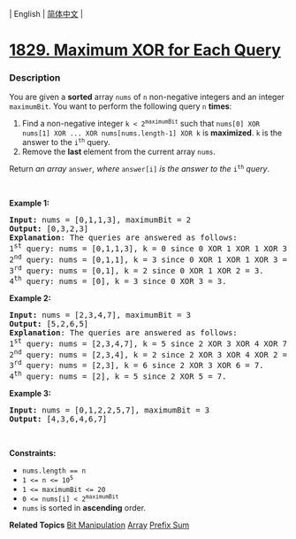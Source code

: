 | English | [简体中文](README.md) |

# [1829. Maximum XOR for Each Query](https://leetcode.cn/problems/maximum-xor-for-each-query)
 ### Description
<p>You are given a <strong>sorted</strong> array <code>nums</code> of <code>n</code> non-negative integers and an integer <code>maximumBit</code>. You want to perform the following query <code>n</code> <strong>times</strong>:</p>

<ol>
	<li>Find a non-negative integer <code>k &lt; 2<sup>maximumBit</sup></code> such that <code>nums[0] XOR nums[1] XOR ... XOR nums[nums.length-1] XOR k</code> is <strong>maximized</strong>. <code>k</code> is the answer to the <code>i<sup>th</sup></code> query.</li>
	<li>Remove the <strong>last </strong>element from the current array <code>nums</code>.</li>
</ol>

<p>Return <em>an array</em> <code>answer</code><em>, where </em><code>answer[i]</code><em> is the answer to the </em><code>i<sup>th</sup></code><em> query</em>.</p>

<p>&nbsp;</p>
<p><strong class="example">Example 1:</strong></p>

<pre>
<strong>Input:</strong> nums = [0,1,1,3], maximumBit = 2
<strong>Output:</strong> [0,3,2,3]
<strong>Explanation</strong>: The queries are answered as follows:
1<sup>st</sup> query: nums = [0,1,1,3], k = 0 since 0 XOR 1 XOR 1 XOR 3 XOR 0 = 3.
2<sup>nd</sup> query: nums = [0,1,1], k = 3 since 0 XOR 1 XOR 1 XOR 3 = 3.
3<sup>rd</sup> query: nums = [0,1], k = 2 since 0 XOR 1 XOR 2 = 3.
4<sup>th</sup> query: nums = [0], k = 3 since 0 XOR 3 = 3.
</pre>

<p><strong class="example">Example 2:</strong></p>

<pre>
<strong>Input:</strong> nums = [2,3,4,7], maximumBit = 3
<strong>Output:</strong> [5,2,6,5]
<strong>Explanation</strong>: The queries are answered as follows:
1<sup>st</sup> query: nums = [2,3,4,7], k = 5 since 2 XOR 3 XOR 4 XOR 7 XOR 5 = 7.
2<sup>nd</sup> query: nums = [2,3,4], k = 2 since 2 XOR 3 XOR 4 XOR 2 = 7.
3<sup>rd</sup> query: nums = [2,3], k = 6 since 2 XOR 3 XOR 6 = 7.
4<sup>th</sup> query: nums = [2], k = 5 since 2 XOR 5 = 7.
</pre>

<p><strong class="example">Example 3:</strong></p>

<pre>
<strong>Input:</strong> nums = [0,1,2,2,5,7], maximumBit = 3
<strong>Output:</strong> [4,3,6,4,6,7]
</pre>

<p>&nbsp;</p>
<p><strong>Constraints:</strong></p>

<ul>
	<li><code>nums.length == n</code></li>
	<li><code>1 &lt;= n &lt;= 10<sup>5</sup></code></li>
	<li><code>1 &lt;= maximumBit &lt;= 20</code></li>
	<li><code>0 &lt;= nums[i] &lt; 2<sup>maximumBit</sup></code></li>
	<li><code>nums</code>​​​ is sorted in <strong>ascending</strong> order.</li>
</ul>

**Related Topics**  [Bit Manipulation](https://leetcode.cn/tag/bit-manipulation) [Array](https://leetcode.cn/tag/array) [Prefix Sum](https://leetcode.cn/tag/prefix-sum) 